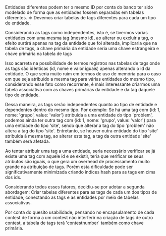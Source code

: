 Entidades diferentes podem ter o mesmo ID por conta do banco ter sido modelado de forma que as entidades fossem separadas em tabelas diferentes. => Devemos criar tabelas de tags diferentes para cada um tipo de entidade.

Considerando as tags como independentes, isto é, se tivermos várias entidades com uma mesma tag (mesmo id), ao alterar ou excluir a tag, o efeito surtirá apenas na tag da entidade que foi alterada, implicaria que na tabela de tags, a chave primária da entidade seria uma chave estrangeira e chave primária na tabela de tags

Isso acarreta na possibilidade de termos registros nas tabelas de tags onde as tags são idênticas (id, nome e valor iguais) apenas alterando o id da entidade. O que seria muito ruim em termos de uso de memória para o caso em que seja atribuído a mesma tag para várias entidades do mesmo tipo, considerando esse fato como recorrente, é mais interessante criarmos uma tabela associativa com as chaves primárias da entidade e da tag daquele tipo de entidade.

Dessa maneira, as tags serão independentes quanto ao tipo de entidade e dependentes dentro do mesmo tipo. Por exemplo: Se há uma tag com {id: 1, nome: 'grupo', value: 'valor'} atribuída a uma entidade do tipo 'problem', podemos ainda ter outra tag com {id: 1, nome: 'grupo', value: 'valor'} para uma entidade do tipo 'site', sendo que alterar a tag do tipo 'problem' não altera a tag do tipo 'site'. Entretanto, se houver outra entidade do tipo 'site' atribuída à mesma tag, ao alterar esta tag, a tag da outra entidade 'site' também será afetada.

Ao tentar atribuir uma tag a uma entidade, seria necessário verificar se já existe uma tag com aquele id e se existir, teria que verificar se seus atributos são iguais, o que gera um overhead de processamento muito grande na atribuição de tags. Porém esta dificuldade pode ser significativamente minimizada criando índices hash para as tags em cima dos ids.

Considerando todos esses fatores, decidiu-se por adotar a segunda abordagem: Criar tabelas diferentes para as tags de cada um dos tipos de entidade, conectando as tags e as entidades por meio de tabelas associativas.

Por conta do quesito usabilidade, pensando no encapsulamento de cada contest de forma a um contest não interferir na criação de tags de outro contest, a tabela de tags terá 'contestnumber' também como chave primária.